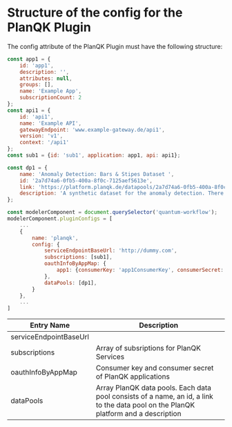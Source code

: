 # Structure of the config for the PlanQK Plugin
The config attribute of the PlanQK Plugin must have the following structure:

```javascript
const app1 = {
    id: 'app1',
    description: '',
    attributes: null,
    groups: [],
    name: 'Example App',
    subscriptionCount: 2
};
const api1 = {
    id: 'api1',
    name: 'Example API',
    gatewayEndpoint: 'www.example-gateway.de/api1',
    version: 'v1',
    context: '/api1'
};
const sub1 = {id: 'sub1', application: app1, api: api1};

const dp1 = {
    name: 'Anomaly Detection: Bars & Stipes Dataset ',
    id: '2a7d74a6-0fb5-400a-8f0c-7125aef5613e',
    link: 'https://platform.planqk.de/datapools/2a7d74a6-0fb5-400a-8f0c-7125aef5613e/',
    description: 'A synthetic dataset for the anomaly detection. There are two version of the dataset, a larger version consisting of 3x3 pixel images of bars and stripes and a small version of 2x2 pixel images. We provide pretrained models for both of these datasets to be used with the AnoGan service.',
};

const modelerComponent = document.querySelector('quantum-workflow');
modelerComponent.pluginConfigs = [
    ...
    {
        name: 'planqk',
        config: {
            serviceEndpointBaseUrl: 'http://dummy.com',
            subscriptions: [sub1],
            oauthInfoByAppMap: {
                app1: {consumerKey: 'app1ConsumerKey', consumerSecret: 'app1ConsumerSecret'},
            },
            dataPools: [dp1],
        }
    },
    ...
]
```

| Entry Name | Description |
| -------- | -------- |
| serviceEndpointBaseUrl |  |
| subscriptions | Array of subsriptions for PlanQK Services |
| oauthInfoByAppMap | Consumer key and consumer secret of PlanQK applications |
| dataPools | Array PlanQK data pools. Each data pool consists of a name, an id, a link to the data pool on the PlanQK platform and a description |